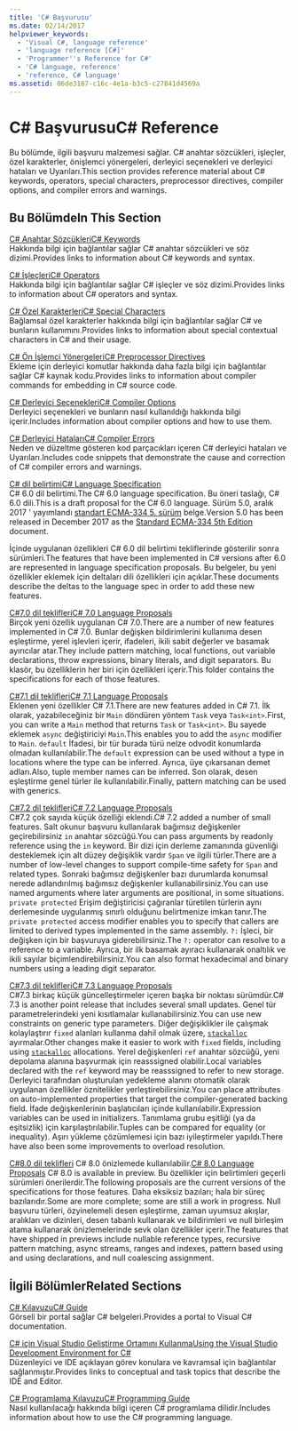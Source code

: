 ```yaml
---
title: 'C# Başvurusu'
ms.date: 02/14/2017
helpviewer_keywords:
  - 'Visual C#, language reference'
  - 'language reference [C#]'
  - 'Programmer''s Reference for C#'
  - 'C# language, reference'
  - 'reference, C# language'
ms.assetid: 06de3167-c16c-4e1a-b3c5-c27841d4569a
---
```

# <a name="c-reference"></a><span data-ttu-id="713b2-102">C# Başvurusu</span><span class="sxs-lookup"><span data-stu-id="713b2-102">C# Reference</span></span>
<span data-ttu-id="713b2-103">Bu bölümde, ilgili başvuru malzemesi sağlar. C# anahtar sözcükleri, işleçler, özel karakterler, önişlemci yönergeleri, derleyici seçenekleri ve derleyici hataları ve Uyarıları.</span><span class="sxs-lookup"><span data-stu-id="713b2-103">This section provides reference material about C# keywords, operators, special characters, preprocessor directives, compiler options, and compiler errors and warnings.</span></span>  
  
## <a name="in-this-section"></a><span data-ttu-id="713b2-104">Bu Bölümde</span><span class="sxs-lookup"><span data-stu-id="713b2-104">In This Section</span></span>  
 [<span data-ttu-id="713b2-105">C# Anahtar Sözcükleri</span><span class="sxs-lookup"><span data-stu-id="713b2-105">C# Keywords</span></span>](../../csharp/language-reference/keywords/index.md)  
 <span data-ttu-id="713b2-106">Hakkında bilgi için bağlantılar sağlar C# anahtar sözcükleri ve söz dizimi.</span><span class="sxs-lookup"><span data-stu-id="713b2-106">Provides links to information about C# keywords and syntax.</span></span>  
  
 [<span data-ttu-id="713b2-107">C# İşleçleri</span><span class="sxs-lookup"><span data-stu-id="713b2-107">C# Operators</span></span>](../../csharp/language-reference/operators/index.md)  
 <span data-ttu-id="713b2-108">Hakkında bilgi için bağlantılar sağlar C# işleçler ve söz dizimi.</span><span class="sxs-lookup"><span data-stu-id="713b2-108">Provides links to information about C# operators and syntax.</span></span>  

 [<span data-ttu-id="713b2-109">C# Özel Karakterleri</span><span class="sxs-lookup"><span data-stu-id="713b2-109">C# Special Characters</span></span>](../../csharp/language-reference/tokens/index.md)  
 <span data-ttu-id="713b2-110">Bağlamsal özel karakterler hakkında bilgi için bağlantılar sağlar C# ve bunların kullanımını.</span><span class="sxs-lookup"><span data-stu-id="713b2-110">Provides links to information about special contextual characters in C# and their usage.</span></span>  

 [<span data-ttu-id="713b2-111">C# Ön İşlemci Yönergeleri</span><span class="sxs-lookup"><span data-stu-id="713b2-111">C# Preprocessor Directives</span></span>](../../csharp/language-reference/preprocessor-directives/index.md)  
 <span data-ttu-id="713b2-112">Ekleme için derleyici komutlar hakkında daha fazla bilgi için bağlantılar sağlar C# kaynak kodu.</span><span class="sxs-lookup"><span data-stu-id="713b2-112">Provides links to information about compiler commands for embedding in C# source code.</span></span>  
  
 [<span data-ttu-id="713b2-113">C# Derleyici Seçenekleri</span><span class="sxs-lookup"><span data-stu-id="713b2-113">C# Compiler Options</span></span>](../../csharp/language-reference/compiler-options/index.md)  
 <span data-ttu-id="713b2-114">Derleyici seçenekleri ve bunların nasıl kullanıldığı hakkında bilgi içerir.</span><span class="sxs-lookup"><span data-stu-id="713b2-114">Includes information about compiler options and how to use them.</span></span>  
  
 [<span data-ttu-id="713b2-115">C# Derleyici Hataları</span><span class="sxs-lookup"><span data-stu-id="713b2-115">C# Compiler Errors</span></span>](../../csharp/language-reference/compiler-messages/index.md)  
 <span data-ttu-id="713b2-116">Neden ve düzeltme gösteren kod parçacıkları içeren C# derleyici hataları ve Uyarıları.</span><span class="sxs-lookup"><span data-stu-id="713b2-116">Includes code snippets that demonstrate the cause and correction of C# compiler errors and warnings.</span></span>  
  
 [<span data-ttu-id="713b2-117">C# dil belirtimi</span><span class="sxs-lookup"><span data-stu-id="713b2-117">C# Language Specification</span></span>](../../../_csharplang/spec/introduction.md)  
 <span data-ttu-id="713b2-118">C# 6.0 dil belirtimi.</span><span class="sxs-lookup"><span data-stu-id="713b2-118">The C# 6.0 language specification.</span></span> <span data-ttu-id="713b2-119">Bu öneri taslağı, C# 6.0 dili.</span><span class="sxs-lookup"><span data-stu-id="713b2-119">This is a draft proposal for the C# 6.0 language.</span></span> <span data-ttu-id="713b2-120">Sürüm 5.0, aralık 2017 ' yayımlandı [standart ECMA-334 5. sürüm](https://www.ecma-international.org/publications/files/ECMA-ST/ECMA-334.pdf) belge.</span><span class="sxs-lookup"><span data-stu-id="713b2-120">Version 5.0 has been released in December 2017 as the [Standard ECMA-334 5th Edition](https://www.ecma-international.org/publications/files/ECMA-ST/ECMA-334.pdf) document.</span></span>

<span data-ttu-id="713b2-121">İçinde uygulanan özellikleri C# 6.0 dil belirtimi tekliflerinde gösterilir sonra sürümleri.</span><span class="sxs-lookup"><span data-stu-id="713b2-121">The features that have been implemented in C# versions after 6.0 are represented in language specification proposals.</span></span> <span data-ttu-id="713b2-122">Bu belgeler, bu yeni özellikler eklemek için deltaları dili özellikleri için açıklar.</span><span class="sxs-lookup"><span data-stu-id="713b2-122">These documents describe the deltas to the language spec in order to add these new features.</span></span> 

 [<span data-ttu-id="713b2-123">C#7.0 dil teklifleri</span><span class="sxs-lookup"><span data-stu-id="713b2-123">C# 7.0 Language Proposals</span></span>](../../../_csharplang/proposals/csharp-7.0/pattern-matching.md)  
 <span data-ttu-id="713b2-124">Birçok yeni özellik uygulanan C# 7.0.</span><span class="sxs-lookup"><span data-stu-id="713b2-124">There are a number of new features implemented in C# 7.0.</span></span> <span data-ttu-id="713b2-125">Bunlar değişken bildirimlerini kullanıma desen eşleştirme, yerel işlevleri içerir, ifadeleri, ikili sabit değerler ve basamak ayırıcılar atar.</span><span class="sxs-lookup"><span data-stu-id="713b2-125">They include pattern matching, local functions, out variable declarations, throw expressions, binary literals, and digit separators.</span></span> <span data-ttu-id="713b2-126">Bu klasör, bu özelliklerin her biri için özellikleri içerir.</span><span class="sxs-lookup"><span data-stu-id="713b2-126">This folder contains the specifications for each of those features.</span></span>
  
 [<span data-ttu-id="713b2-127">C#7.1 dil teklifleri</span><span class="sxs-lookup"><span data-stu-id="713b2-127">C# 7.1 Language Proposals</span></span>](../../../_csharplang/proposals/csharp-7.1/async-main.md)  
 <span data-ttu-id="713b2-128">Eklenen yeni özellikler C# 7.1.</span><span class="sxs-lookup"><span data-stu-id="713b2-128">There are new features added in C# 7.1.</span></span> <span data-ttu-id="713b2-129">İlk olarak, yazabileceğiniz bir `Main` döndüren yöntem `Task` veya `Task<int>`.</span><span class="sxs-lookup"><span data-stu-id="713b2-129">First, you can write a `Main` method that returns `Task` or `Task<int>`.</span></span> <span data-ttu-id="713b2-130">Bu sayede eklemek `async` değiştiriciyi `Main`.</span><span class="sxs-lookup"><span data-stu-id="713b2-130">This enables you to add the `async` modifier to `Main`.</span></span> <span data-ttu-id="713b2-131">`default` İfadesi, bir tür burada türü nelze odvodit konumlarda olmadan kullanılabilir.</span><span class="sxs-lookup"><span data-stu-id="713b2-131">The `default` expression can be used without a type in locations where the type can be inferred.</span></span> <span data-ttu-id="713b2-132">Ayrıca, üye çıkarsanan demet adları.</span><span class="sxs-lookup"><span data-stu-id="713b2-132">Also, tuple member names can be inferred.</span></span> <span data-ttu-id="713b2-133">Son olarak, desen eşleştirme genel türler ile kullanılabilir.</span><span class="sxs-lookup"><span data-stu-id="713b2-133">Finally, pattern matching can be used with generics.</span></span>

 [<span data-ttu-id="713b2-134">C#7.2 dil teklifleri</span><span class="sxs-lookup"><span data-stu-id="713b2-134">C# 7.2 Language Proposals</span></span>](../../../_csharplang/proposals/csharp-7.2/readonly-ref.md)  
 <span data-ttu-id="713b2-135">C#7.2 çok sayıda küçük özelliği eklendi.</span><span class="sxs-lookup"><span data-stu-id="713b2-135">C# 7.2 added a number of small features.</span></span> <span data-ttu-id="713b2-136">Salt okunur başvuru kullanılarak bağımsız değişkenler geçirebilirsiniz `in` anahtar sözcüğü.</span><span class="sxs-lookup"><span data-stu-id="713b2-136">You can pass arguments by readonly reference using the `in` keyword.</span></span> <span data-ttu-id="713b2-137">Bir dizi için derleme zamanında güvenliği desteklemek için alt düzey değişiklik vardır `Span` ve ilgili türler.</span><span class="sxs-lookup"><span data-stu-id="713b2-137">There are a number of low-level changes to support compile-time safety for `Span` and related types.</span></span> <span data-ttu-id="713b2-138">Sonraki bağımsız değişkenler bazı durumlarda konumsal nerede adlandırılmış bağımsız değişkenler kullanabilirsiniz.</span><span class="sxs-lookup"><span data-stu-id="713b2-138">You can use named arguments where later arguments are positional, in some situations.</span></span> <span data-ttu-id="713b2-139">`private protected` Erişim değiştiricisi çağıranlar türetilen türlerin aynı derlemesinde uygulanmış sınırlı olduğunu belirtmenize imkan tanır.</span><span class="sxs-lookup"><span data-stu-id="713b2-139">The `private protected` access modifier enables you to specify that callers are limited to derived types implemented in the same assembly.</span></span> <span data-ttu-id="713b2-140">`?:` İşleci, bir değişken için bir başvuruya giderebilirsiniz.</span><span class="sxs-lookup"><span data-stu-id="713b2-140">The `?:` operator can resolve to a reference to a variable.</span></span> <span data-ttu-id="713b2-141">Ayrıca, bir ilk basamak ayıracı kullanarak onaltılık ve ikili sayılar biçimlendirebilirsiniz.</span><span class="sxs-lookup"><span data-stu-id="713b2-141">You can also format hexadecimal and binary numbers using a leading digit separator.</span></span>   

 [<span data-ttu-id="713b2-142">C#7.3 dil teklifleri</span><span class="sxs-lookup"><span data-stu-id="713b2-142">C# 7.3 Language Proposals</span></span>](../../../_csharplang/proposals/csharp-7.3/blittable.md)  
 <span data-ttu-id="713b2-143">C#7.3 birkaç küçük güncelleştirmeler içeren başka bir noktası sürümdür.</span><span class="sxs-lookup"><span data-stu-id="713b2-143">C# 7.3 is another point release that includes several small updates.</span></span> <span data-ttu-id="713b2-144">Genel tür parametrelerindeki yeni kısıtlamalar kullanabilirsiniz.</span><span class="sxs-lookup"><span data-stu-id="713b2-144">You can use new constraints on generic type parameters.</span></span> <span data-ttu-id="713b2-145">Diğer değişiklikler ile çalışmak kolaylaştırır `fixed` alanları kullanma dahil olmak üzere, [ `stackalloc` ](./keywords/stackalloc.md) ayırmalar.</span><span class="sxs-lookup"><span data-stu-id="713b2-145">Other changes make it easier to work with `fixed` fields, including using [`stackalloc`](./keywords/stackalloc.md) allocations.</span></span> <span data-ttu-id="713b2-146">Yerel değişkenleri `ref` anahtar sözcüğü, yeni depolama alanına başvurmak için reasssigned olabilir.</span><span class="sxs-lookup"><span data-stu-id="713b2-146">Local variables declared with the `ref` keyword may be reasssigned to refer to new storage.</span></span> <span data-ttu-id="713b2-147">Derleyici tarafından oluşturulan yedekleme alanını otomatik olarak uygulanan özellikler öznitelikler yerleştirebilirsiniz.</span><span class="sxs-lookup"><span data-stu-id="713b2-147">You can place attributes on auto-implemented properties that target the compiler-generated backing field.</span></span> <span data-ttu-id="713b2-148">İfade değişkenlerinin başlatıcıları içinde kullanılabilir.</span><span class="sxs-lookup"><span data-stu-id="713b2-148">Expression variables can be used in initializers.</span></span> <span data-ttu-id="713b2-149">Tanımlama grubu eşitliği (ya da eşitsizlik) için karşılaştırılabilir.</span><span class="sxs-lookup"><span data-stu-id="713b2-149">Tuples can be compared for equality (or inequality).</span></span> <span data-ttu-id="713b2-150">Aşırı yükleme çözümlemesi için bazı iyileştirmeler yapıldı.</span><span class="sxs-lookup"><span data-stu-id="713b2-150">There have also been some improvements to overload resolution.</span></span>
  
 <span data-ttu-id="713b2-151">[C#8.0 dil teklifleri](../../../_csharplang/proposals/csharp-8.0/nullable-reference-types.md) C# 8.0 önizlemede kullanılabilir.</span><span class="sxs-lookup"><span data-stu-id="713b2-151">[C# 8.0 Language Proposals](../../../_csharplang/proposals/csharp-8.0/nullable-reference-types.md) C# 8.0 is available in preview.</span></span> <span data-ttu-id="713b2-152">Bu özellikler için belirtimleri geçerli sürümleri önerilerdir.</span><span class="sxs-lookup"><span data-stu-id="713b2-152">The following proposals are the current versions of the specifications for those features.</span></span> <span data-ttu-id="713b2-153">Daha eksiksiz bazıları; hala bir süreç bazılarıdır.</span><span class="sxs-lookup"><span data-stu-id="713b2-153">Some are more complete; some are still a work in progress.</span></span> <span data-ttu-id="713b2-154">Null başvuru türleri, özyinelemeli desen eşleştirme, zaman uyumsuz akışlar, aralıkları ve dizinleri, desen tabanlı kullanarak ve bildirimleri ve null birleşim atama kullanarak önizlemelerinde sevk olan özellikler içerir.</span><span class="sxs-lookup"><span data-stu-id="713b2-154">The features that have shipped in previews include nullable reference types, recursive pattern matching, async streams, ranges and indexes, pattern based using and using declarations, and null coalescing assignment.</span></span>
  
## <a name="related-sections"></a><span data-ttu-id="713b2-155">İlgili Bölümler</span><span class="sxs-lookup"><span data-stu-id="713b2-155">Related Sections</span></span>  

 [<span data-ttu-id="713b2-156">C# Kılavuzu</span><span class="sxs-lookup"><span data-stu-id="713b2-156">C# Guide</span></span>](../../csharp/index.md)  
 <span data-ttu-id="713b2-157">Görseli bir portal sağlar C# belgeleri.</span><span class="sxs-lookup"><span data-stu-id="713b2-157">Provides a portal to Visual C# documentation.</span></span>  
  
 [<span data-ttu-id="713b2-158">C# için Visual Studio Geliştirme Ortamını Kullanma</span><span class="sxs-lookup"><span data-stu-id="713b2-158">Using the Visual Studio Development Environment for C#</span></span>](/visualstudio/csharp-ide/using-the-visual-studio-development-environment-for-csharp)  
 <span data-ttu-id="713b2-159">Düzenleyici ve IDE açıklayan görev konulara ve kavramsal için bağlantılar sağlanmıştır.</span><span class="sxs-lookup"><span data-stu-id="713b2-159">Provides links to conceptual and task topics that describe the IDE and Editor.</span></span>  
  
 [<span data-ttu-id="713b2-160">C# Programlama Kılavuzu</span><span class="sxs-lookup"><span data-stu-id="713b2-160">C# Programming Guide</span></span>](../../csharp/programming-guide/index.md)  
 <span data-ttu-id="713b2-161">Nasıl kullanılacağı hakkında bilgi içeren C# programlama dilidir.</span><span class="sxs-lookup"><span data-stu-id="713b2-161">Includes information about how to use the C# programming language.</span></span>
